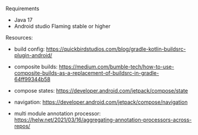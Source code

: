 Requirements

- Java 17
- Android studio Flaming stable or higher

Resources:

- build config: https://quickbirdstudios.com/blog/gradle-kotlin-buildsrc-plugin-android/
- composite builds: https://medium.com/bumble-tech/how-to-use-composite-builds-as-a-replacement-of-buildsrc-in-gradle-64ff99344b58
- compose states: https://developer.android.com/jetpack/compose/state
- navigation: https://developer.android.com/jetpack/compose/navigation

- multi module annotation processor: https://helw.net/2021/03/16/aggregating-annotation-processors-across-repos/
